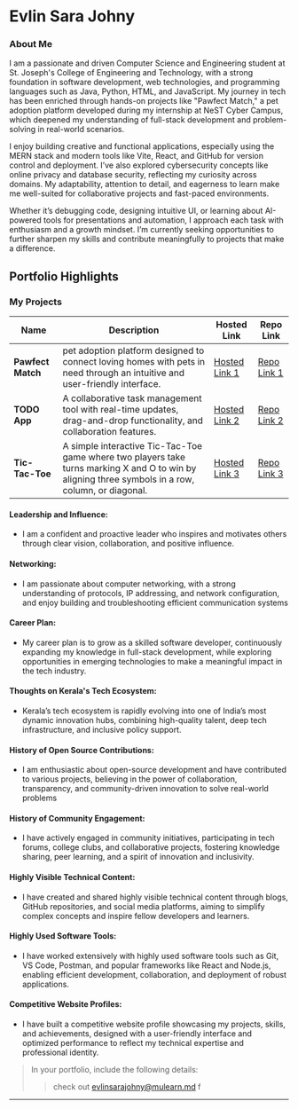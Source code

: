 # Evlin Sara Johny

### About Me

I am a passionate and driven Computer Science and Engineering student at St. Joseph's College of Engineering and Technology, with a strong foundation in software development, web technologies, and programming languages such as Java, Python, HTML, and JavaScript. My journey in tech has been enriched through hands-on projects like "Pawfect Match," a pet adoption platform developed during my internship at NeST Cyber Campus, which deepened my understanding of full-stack development and problem-solving in real-world scenarios.

I enjoy building creative and functional applications, especially using the MERN stack and modern tools like Vite, React, and GitHub for version control and deployment. I’ve also explored cybersecurity concepts like online privacy and database security, reflecting my curiosity across domains. My adaptability, attention to detail, and eagerness to learn make me well-suited for collaborative projects and fast-paced environments.

Whether it’s debugging code, designing intuitive UI, or learning about AI-powered tools for presentations and automation, I approach each task with enthusiasm and a growth mindset. I’m currently seeking opportunities to further sharpen my skills and contribute meaningfully to projects that make a difference.




## Portfolio Highlights

### My Projects

| Name                | Description                                                               | Hosted Link                              | Repo Link                                                      |
|---------------------|---------------------------------------------------------------------------|------------------------------------------|----------------------------------------------------------------|
| **Pawfect Match**  |  pet adoption platform designed to connect loving homes with pets in need through an intuitive and user-friendly interface.                                             | [Hosted Link 1](https://pet-adoption-platform-ecru.vercel.app/)    | [Repo Link 1](https://github.com/Evlinsara/PetAdoptionPlatform.git)             |
| **TODO App**  | A collaborative task management tool with real-time updates, drag-and-drop functionality, and collaboration features.                                             | [Hosted Link 2](https://evlinsara.github.io/Todo-List/)    | [Repo Link 2](https://github.com/Evlinsara/Todo-List.git)             |
| **Tic-Tac-Toe**  | A simple interactive Tic-Tac-Toe game where two players take turns marking X and O to win by aligning three symbols in a row, column, or diagonal.                                             | [Hosted Link 3](https://evlinsara.github.io/Tic-tac-toe/)    | [Repo Link 3](https://github.com/Evlinsara/Tic-tac-toe.git)             |

#### Leadership and Influence:

- I am a confident and proactive leader who inspires and motivates others through clear vision, collaboration, and positive influence.

#### Networking:

- I am passionate about computer networking, with a strong understanding of protocols, IP addressing, and network configuration, and enjoy building and troubleshooting efficient communication systems

#### Career Plan:

- My career plan is to grow as a skilled software developer, continuously expanding my knowledge in full-stack development, while exploring opportunities in emerging technologies to make a meaningful impact in the tech industry.

#### Thoughts on Kerala's Tech Ecosystem:

- Kerala’s tech ecosystem is rapidly evolving into one of India’s most dynamic innovation hubs, combining high-quality talent, deep tech infrastructure, and inclusive policy support.

#### History of Open Source Contributions:

- I am enthusiastic about open-source development and have contributed to various projects, believing in the power of collaboration, transparency, and community-driven innovation to solve real-world problems

#### History of Community Engagement:

- I have actively engaged in community initiatives, participating in tech forums, college clubs, and collaborative projects, fostering knowledge sharing, peer learning, and a spirit of innovation and inclusivity.

#### Highly Visible Technical Content:

- I have created and shared highly visible technical content through blogs, GitHub repositories, and social media platforms, aiming to simplify complex concepts and inspire fellow developers and learners.

#### Highly Used Software Tools:

- I have worked extensively with highly used software tools such as Git, VS Code, Postman, and popular frameworks like React and Node.js, enabling efficient development, collaboration, and deployment of robust applications.

#### Competitive Website Profiles:

- I have built a competitive website profile showcasing my projects, skills, and achievements, designed with a user-friendly interface and optimized performance to reflect my technical expertise and professional identity.



> In your portfolio, include the following details:
>> check out [evlinsarajohny@mulearn.md](./profiles/evlinsarajohny@mulearn.md) f
---
